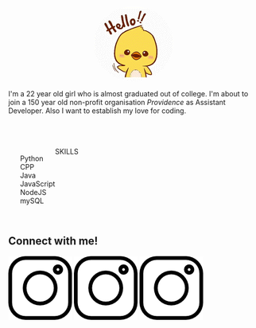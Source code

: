 <!-- ![hello](hello.gif) -->
<p align='center'>
<img src = "https://github.com/divyab275/divyab275/blob/master/hello.gif" style='border-radius:100%'>
</p>

I'm a 22 year old girl who is almost graduated out of college. I'm about to join a 150 year old non-profit organisation *Providence* as Assistant Developer. Also I want to establish my love for coding.

<br/>
<br/>
<br/>

<div style='clear:both'>
SKILLS
<div style='float:left'>
    <ul style='list-style-type:none;'>
        <li>Python</li>
        <li>CPP</li>
        <li>Java</li>
        <li>JavaScript</li>
        <li>NodeJS</li>
        <li>mySQL</li>
    </ul>
</div>
<p style='clear:both'></p>
<br/>

## Connect with me!

![instagram](https://github.com/divyab275/divyab275/blob/master/instagram.png)    ![instagram](https://github.com/divyab275/divyab275/blob/master/instagram.png)   ![instagram](https://github.com/divyab275/divyab275/blob/master/instagram.png)
